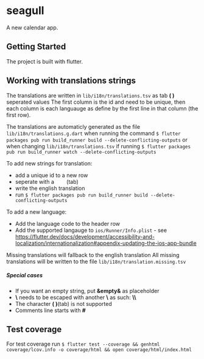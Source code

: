 # seagull

A new calendar app.

## Getting Started

The project is built with flutter.

## Working with translations strings
The translations are written in `lib/i18n/translations.tsv` as tab **(	)** seperated values
The first column is the id and need to be unique, then each column is each languauge as define by the first line in that column (the first row).

The translations are automaticly generated as the file `lib/i18n/translations.g.dart` when running the command  `$ flutter packages pub run build_runner build --delete-conflicting-outputs` or when changing `lib/i18n/translations.tsv` if running `$ flutter packages pub run build_runner watch --delete-conflicting-outputs`

To add new strings for translation:
 - add a unique id to a new row
 - seperate with a `	`(tab)
 - write the english translation 
- run `$ flutter packages pub run build_runner build --delete-conflicting-outputs`

To add a new language:
 - Add the language code to the header row
 - Add the supported langauge to `ios/Runner/Info.plist` - see https://flutter.dev/docs/development/accessibility-and-localization/internationalization#appendix-updating-the-ios-app-bundle

Missing translations will fallback to the english translation
All missing translations will be written to the file `lib/i18n/translation.missing.tsv`

##### Special cases
- If you want an empty string, put **&empty&** as placeholder
- **\\** needs to be escaped with another **\\** as such: **\\\\**
- The character **(	)**(tab) is not supported
- Comments line starts with **#**

## Test coverage
For test coverage run
`$ flutter test --coverage && genhtml coverage/lcov.info -o coverage/html && open coverage/html/index.html`
